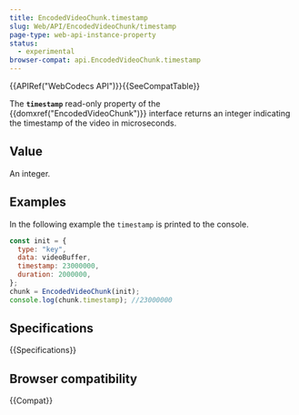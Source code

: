 ```yaml
---
title: EncodedVideoChunk.timestamp
slug: Web/API/EncodedVideoChunk/timestamp
page-type: web-api-instance-property
status:
  - experimental
browser-compat: api.EncodedVideoChunk.timestamp
---
```


{{APIRef("WebCodecs API")}}{{SeeCompatTable}}

The **`timestamp`** read-only property of the {{domxref("EncodedVideoChunk")}} interface returns an integer indicating the timestamp of the video in microseconds.

## Value

An integer.

## Examples

In the following example the `timestamp` is printed to the console.

```js
const init = {
  type: "key",
  data: videoBuffer,
  timestamp: 23000000,
  duration: 2000000,
};
chunk = EncodedVideoChunk(init);
console.log(chunk.timestamp); //23000000
```

## Specifications

{{Specifications}}

## Browser compatibility

{{Compat}}
